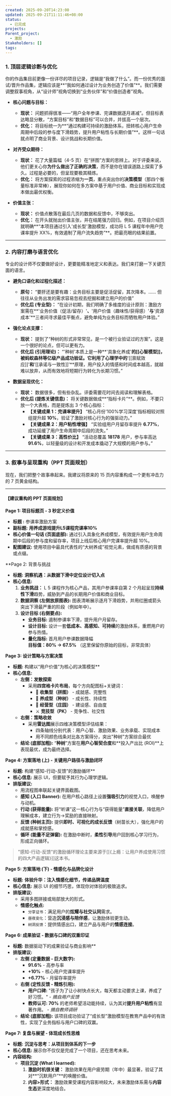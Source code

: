```yaml
---
created: 2025-09-20T14:23:00
updated: 2025-09-21T11:11:46+08:00
status:
  - 已完成
projects:
Parent_project:
  - 激励
Stakeholders: []
tags:
---
```


### 1. 顶层逻辑诊断与优化

你的作品集目前更像一份详尽的项目记录，逻辑是“我做了什么”。而一份优秀的面试/晋升作品集，逻辑应该是**“我如何通过设计为业务创造了价值”**。我们需要调整叙事视角，从“设计师”视角切换到“业务伙伴”和“价值创造者”视角。

- **核心问题与目标：**

  - **现状：** 问题抓得很准——“用户全年参课、完课数据逐月递减”。但目标表达略显分散，“方案目标”和“数据目标”可以合并，并拔高一个层次。
  - **优化：** 将目标统一为**“通过构建可持续的激励体系，扭转核心用户生命周期中后段的参与度下滑趋势，提升用户粘性与长期价值”**。这样一句话就点明了商业背景、设计挑战和长期价值。

- **对齐受众期待：**

  - **现状：** 花了大量篇幅（4-5 页）在“拼图”方案的思辨上。对于评委来说，他们更关心你**为什么做出了正确的决策**，而不是你在错误道路上探索了多久。过程是必要的，但呈现要极其精炼。
  - **优化：** 将方案探索的过程浓缩为**一页**，重点突出你的**决策模型**（那四个衡量标准非常棒），展现你如何在多方案中基于用户价值、商业目标和实现成本做出最优权衡。

- **价值主张：**
  - **现状：** 价值点散落在最后几页的数据和反馈中，不够突出。
  - **优化：** 在开头就抛出价值主张，并在结尾强力回归。例如，在项目介绍页就明确**“本项目通过引入'成长型'激励模型，成功将 L 5 课程年中用户完课率提升 XX%，有效遏制了用户流失趋势”**。把最亮眼的结果前置。

---

### 2. 内容打磨与语言优化

专业的设计师不仅要做好设计，更要能精准地定义和表达。我们来打磨一下关键页面的语言。

- **避免口语化和过程化描述：**

  - **原句：** “要肝还是要有趣：业务目标主要是促活促留，其次降本。...... 但往往从业务出发的需求容易忽视去挖掘和建立用户的价值”
  - **优化后 (专业型)：** “在设计初期，我们明确了多维度的设计原则：激励方案需在**'业务价值（促活/留存）'**、**'用户价值（趣味性/获得感）'**与**'资源成本'**三者间寻求最佳平衡点，避免单纯为业务目标而牺牲用户体验。”

- **强化论点支撑：**

  - **现状：** 提到了“种树的形式非常常见，是一个被行业验证过的方案”。这是一个很好的论点，但可以更有力。
  - **优化后 (引用理论)：** “'种树'本质上是一种**'具象化养成'**的[[心智模型]]，被蚂蚁森林等亿级产品成功验证。它利用了心理学中的**'[[禀赋效应]]'**和**'[[承诺与一致性]]'**原理，用户投入的情感和时间成本越高，就越难以放弃，从而有效地将短期行为转化为长期习惯。”

- **数据呈现优化：**
  - **现状：** 数据很多，但有些杂乱。评委需要花时间去阅读和理解表格。
  - **优化后 (提炼关键信息)：** 将关键数据做成**“指标卡片”**。例如，不要只放一个大表格，而是提炼出 3 个核心指标：
    - **【关键成果 1：完课率提升】** “核心月份'100%学习深度'指标相较对照组提升超 **10%**，验证了激励对核心行为的强驱动力。”
    - **【关键成果 2：用户粘性增强】** “实验组用户月留存率提升 **6.77%**，成功延缓了用户生命周期中后段的流失。”
    - **【关键成果 3：高性价比】** “活动总覆盖 **18178** 用户，参与率高达 **91.6%**，以轻量级的设计和开发成本撬动了大规模的用户参与。”

---

### 3. 叙事与呈现重构（PPT 页面规划）

现在，我们把整个故事串起来。我建议将原来的 15 页内容重构成一个更有冲击力的 7 页黄金结构。

---

#### **【建议重构的 PPT 页面规划】**

**Page 1: 项目标题页 - 3 秒定义价值**

- **标题 :** 参课率激励方案
- **副标题:** **用养成游戏提升L5课程完课率10%**
- **核心价值一句话 (页面底部):** 通过引入具象化养成模型，有效提升用户生命周期中后段的参与度和留存率，项目上线后核心用户完课率提升超 10%。
- **配图建议:** 使用项目中最具代表性的“大树养成”视觉元素，做成有质感的背景或点缀。

**Page 2: 背景与挑战 

- **标题:** **洞察机遇：从数据下滑中定位设计切入点**
- **核心信息:**
  1.  **业务挑战：** L 5 课程作为核心产品，其用户参课率自第 2 个月起呈现**持续性下滑**趋势，威胁到产品的长期用户价值和商业目标。
  2.  **数据洞察 (左侧放原图表):** 图表清晰展示逐月下滑趋势，并用红圈或箭头突出下滑最严重的阶段（例如年中）。
  3.  **设计目标 (右侧要点):**
      - **业务目标:** 遏制参课率下滑，提升用户月留存。
      - **设计目标:** 设计一套**低成本、高感知、可持续**的激励体系，重燃用户的参与热情。
      - **量化指标:** 首月用户参课数据降幅<br> **目标值：80% -> 67.5%** （这里保留你原始的目标，非常具体）

**Page 3: 设计策略与方案决策**

- **标题:** 构建以“用户价值”为核心的决策模型**
- **核心信息:**
    - **左侧：发散探索**
        - 采用**四宫格卡片布局**，每个方向配图标+关键词：
            - 🧩 **收集型（拼图）** - 成就感、完整性
            - 🌱 **养成型（种树）** - 成长性、持续性
            - 🏰 **经营型（庄园）** - 建设感、自由度
            - ⚔️ **竞技型（PK）** - 竞争性、社交性
    - **右侧：策略收敛**
        - 采用**雷达图**展示四维决策模型评估结果：
            - 四条轴线分别代表：用户心智、激励效果、业务承载、实现成本
            - 用不同颜色线条对比各方案得分，突出"种树"方案综合最优
  - **结论 (底部加粗):** “**种树**”方案在**用户心智契合度**和**投入产出比 (ROI)**上表现最优，成为最终选择。

**Page 4: 方案落地 (上) - 关键用户路径与激励闭环**

- **标题:** 构建“感知-行动-反馈”的激励循环**
- **核心信息:** 展示 UI，但要赋予其行为心理学逻辑。
- **排版建议:**
  - 用流程图串联起关键界面截图。
  - **感知 (入口 Banner):** 在用户核心路径上设置**强吸引力**的视觉入口，唤醒参与动机。
  - **行动 (获得能量):** 将“听课”这一核心行为与“获得能量”**直接关联**，降低用户理解成本，建立行为->奖励的直接映射。
  - **反馈 (种树主页):** 提供**即时、可视化的成长反馈**（树苗长大），强化用户的成就感和掌控感。
  - **循环 (能量不足弹窗):** 在激励中断时，**柔性引导**用户回到核心学习行为，形成正向循环。
> "感知-行动-反馈"的激励循环理论主要来源于[[《上瘾：让用户养成使用习惯的四大产品逻辑》]]这本书。

**Page 5: 方案落地 (下) - 情感化与品牌化设计**

- **标题:** **体验升华：注入情感化细节，传递品牌温度**
- **核心信息:** 展示 UI 的细节巧思，体现你对体验的极致追求。
- **排版建议:**
  - 采用多图拼接或局部放大的形式。
  - **情感化触点:**
    - `分享证书`：满足用户的**炫耀与社交认同**需求。
    - `昼夜变化`：营造**沉浸感与陪伴感**，让激励体验更生动。
    - `树洞反馈`：提供情感出口，建立产品与用户的**情感连接**。

**Page 6: 成果验证 - 数据与口碑的双重印证**

- **标题:** 数据驱动下的成果验证与商业影响**
- **排版建议:**
  - **左侧 (定量数据 - 巨大数字):**
    - **91.6%** - 高参与率
    - **+10%** - 核心用户完课率提升
    - **+6.77%** - 月留存率提升
  - **右侧 (定性反馈 - 精炼引用):**
    - **用户口碑:** "孩子为了让小树快点长大，每天都主动要求上课，养成了好习惯。" - _摘自用户反馈_
    - **教师认可:** **70%** 的老师希望活动能持续，认为其对**提升用户粘性**有显著作用。 - _摘自教师调研_
  - **结论 (底部加粗):** 该项目成功验证了“成长型”激励模型在教育产品中的有效性，实现了业务指标与用户口碑的双赢。

**Page 7: 复盘与展望 - 体现成长性思维**

- **标题:** **沉淀与思考：从项目到体系的下一步**
- **核心信息:** 展示你不仅仅是完成了一个项目，还在思考未来。
- **内容结构:**
  - **项目沉淀 (What I learned):**
    1.  **激励时机很关键：** 激励效果在用户疲劳期（年中）最显著，验证了其对**“沉默用户”**的唤醒价值。
    2.  **内容>形式：** 激励效果受课程内容影响较大，未来激励体系需与**内容生态**更深度地结合。
